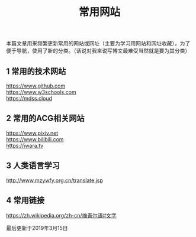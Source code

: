 ﻿---
title: 常用网站
category: [常用网站]
layout: post
---

本篇文章用来频繁更新常用的网站或网址（主要为学习用网站和网址收藏），为了便于导航，使用了新的分类。（话说对我来说写博文最难受当然就是要为其分类）

## 1 常用的技术网站
<https://www.github.com>  
<https://www.w3schools.com>  
<https://mdss.cloud>

## 2 常用的ACG相关网站
<https://www.pixiv.net>  
<https://www.bilibili.com>  
<https://iwara.tv>
## 3 人类语言学习
<http://www.mzywfy.org.cn/translate.jsp>
## 4 常用链接
<https://zh.wikipedia.org/zh-cn/维吾尔语#文字>

最后更新于2019年3月15日
